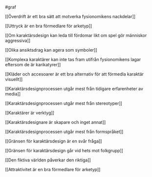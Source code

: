 #graf 

[[Överdrift är ett bra sätt att motverka fysionomikens nackdelar]]

[[Uttryck är en bra förmedlare för arketyp]]

[[Om karaktärsdesign kan leda till fördomar likt om spel gör människor aggressiva]]

[[Olika ansiktsdrag kan agera som symboler]]

[[Komplexa karaktärer kan inte tas fram utifrån fysionomikens lagar eftersom de är karikatyrer]]

[[Kläder och accesoarer är ett bra alternativ för att förmedla karaktär visuellt]]

[[Karaktärsdesignprocessen utgår mest från tidigare erfarenheter av media]]

[[Karaktärsdesignprocessen utgår mest från stereotyper]]

[[Karaktärer är verktyg]]

[[Karaktärsdesignare är skapare och inget annat]]

[[Karaktärsdesignprocessen utgår mest från formspråket]]

[[Gränsen för karaktärsdesign är en svår fråga]]

[[Gränsen för karaktärsdesign går vid hets mot folkgrupp]]

[[Den fiktiva världen påverkar den riktiga]]

[[Attraktivitet är en bra förmedlare för arketyp]]
